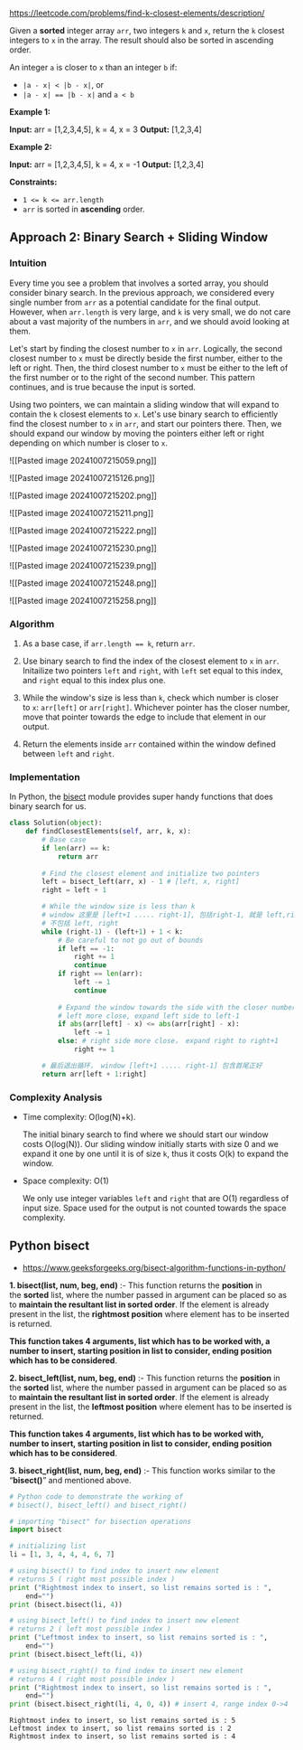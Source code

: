 https://leetcode.com/problems/find-k-closest-elements/description/

Given a **sorted** integer array `arr`, two integers `k` and `x`, return the `k` closest integers to `x` in the array. The result should also be sorted in ascending order.

An integer `a` is closer to `x` than an integer `b` if:

- `|a - x| < |b - x|`, or
- `|a - x| == |b - x|` and `a < b`

**Example 1:**

**Input:** arr = [1,2,3,4,5], k = 4, x = 3
**Output:** [1,2,3,4]

**Example 2:**

**Input:** arr = [1,2,3,4,5], k = 4, x = -1
**Output:** [1,2,3,4]


**Constraints:**

- `1 <= k <= arr.length`
- `arr` is sorted in **ascending** order.



## Approach 2: Binary Search + Sliding Window

### **Intuition**

Every time you see a problem that involves a sorted array, you should consider binary search. In the previous approach, we considered every single number from `arr` as a potential candidate for the final output. However, when `arr.length` is very large, and `k` is very small, we do not care about a vast majority of the numbers in `arr`, and we should avoid looking at them.

Let's start by finding the closest number to `x` in `arr`. Logically, the second closest number to `x` must be directly beside the first number, either to the left or right. Then, the third closest number to `x` must be either to the left of the first number or to the right of the second number. This pattern continues, and is true because the input is sorted.

Using two pointers, we can maintain a sliding window that will expand to contain the `k` closest elements to `x`. Let's use binary search to efficiently find the closest number to `x` in `arr`, and start our pointers there. Then, we should expand our window by moving the pointers either left or right depending on which number is closer to `x`.

![[Pasted image 20241007215059.png]] 

![[Pasted image 20241007215126.png]]

![[Pasted image 20241007215202.png]]

![[Pasted image 20241007215211.png]]

![[Pasted image 20241007215222.png]]

![[Pasted image 20241007215230.png]]

![[Pasted image 20241007215239.png]]

![[Pasted image 20241007215248.png]]

![[Pasted image 20241007215258.png]]

###  **Algorithm**

1. As a base case, if `arr.length == k`, return `arr`.
    
2. Use binary search to find the index of the closest element to `x` in `arr`. Initailize two pointers `left` and `right`, with `left` set equal to this index, and `right` equal to this index plus one.
    
3. While the window's size is less than `k`, check which number is closer to `x`: `arr[left]` or `arr[right]`. Whichever pointer has the closer number, move that pointer towards the edge to include that element in our output.
    
4. Return the elements inside `arr` contained within the window defined between `left` and `right`.
    

### **Implementation**

In Python, the [bisect](https://docs.python.org/3/library/bisect.html) module provides super handy functions that does binary search for us.

```python
class Solution(object):
    def findClosestElements(self, arr, k, x):
        # Base case
        if len(arr) == k:
            return arr
        
        # Find the closest element and initialize two pointers
        left = bisect_left(arr, x) - 1 # [left, x, right]
        right = left + 1

        # While the window size is less than k
        # window 这里是 [left+1 ..... right-1], 包括right-1, 就是 left,right 里面的
        # 不包括 left, right
        while (right-1) - (left+1) + 1 < k:
            # Be careful to not go out of bounds
            if left == -1:
                right += 1
                continue
            if right == len(arr):
                left -= 1
                continue
            
            # Expand the window towards the side with the closer number
            # left more close, expand left side to left-1
            if abs(arr[left] - x) <= abs(arr[right] - x):
                left -= 1
            else: # right side more close， expand right to right+1
                right += 1

		# 最后退出循环， window [left+1 ..... right-1] 包含首尾正好
        return arr[left + 1:right]
```


### **Complexity Analysis**

- Time complexity: O(log(N)+k).
    
    The initial binary search to find where we should start our window costs O(log(N)). Our sliding window initially starts with size 0 and we expand it one by one until it is of size `k`, thus it costs O(k) to expand the window.
    
- Space complexity: O(1)
    
    We only use integer variables `left` and `right` that are O(1) regardless of input size. Space used for the output is not counted towards the space complexity.


## Python bisect
* https://www.geeksforgeeks.org/bisect-algorithm-functions-in-python/

**1. bisect(list, num, beg, end)** :- This function returns the **position** in the **sorted** list, where the number passed in argument can be placed so as to **maintain the resultant list in sorted order**. If the element is already present in the list, the **rightmost position** where element has to be inserted is returned.

**This function takes 4 arguments, list which has to be worked with, a number to insert, starting position in list to consider, ending position which has to be considered**. 

**2. bisect_left(list, num, beg, end)** :- This function returns the **position** in the **sorted** list, where the number passed in argument can be placed so as to **maintain the resultant list in sorted order**. If the element is already present in the list, the **leftmost position** where element has to be inserted is returned. 

**This function takes 4 arguments, list which has to be worked with, number to insert, starting position in list to consider, ending position which has to be considered**. 

**3. bisect_right(list, num, beg, end)** :- This function works similar to the “**bisect()**” and mentioned above.

```python
# Python code to demonstrate the working of
# bisect(), bisect_left() and bisect_right()

# importing "bisect" for bisection operations
import bisect

# initializing list
li = [1, 3, 4, 4, 4, 6, 7]

# using bisect() to find index to insert new element
# returns 5 ( right most possible index )
print ("Rightmost index to insert, so list remains sorted is : ",
	end="")
print (bisect.bisect(li, 4))

# using bisect_left() to find index to insert new element
# returns 2 ( left most possible index )
print ("Leftmost index to insert, so list remains sorted is : ", 
	end="")
print (bisect.bisect_left(li, 4))

# using bisect_right() to find index to insert new element
# returns 4 ( right most possible index )
print ("Rightmost index to insert, so list remains sorted is : ",
	end="")
print (bisect.bisect_right(li, 4, 0, 4)) # insert 4, range index 0->4
````

```
Rightmost index to insert, so list remains sorted is : 5
Leftmost index to insert, so list remains sorted is : 2
Rightmost index to insert, so list remains sorted is : 4
```